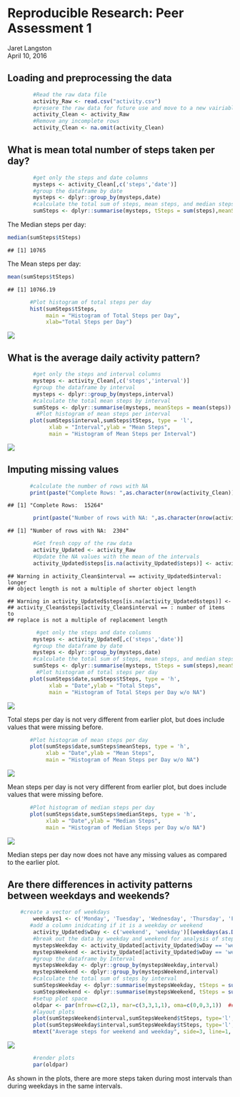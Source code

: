 # Reproducible Research: Peer Assessment 1
Jaret Langston  
April 10, 2016  


## Loading and preprocessing the data

```r
        #Read the raw data file
        activity_Raw <- read.csv("activity.csv")
        #presere the raw data for future use and move to a new vairiable for cleaning
        activity_Clean <- activity_Raw
        #Remove any incomplete rows
        activity_Clean <- na.omit(activity_Clean)
```


## What is mean total number of steps taken per day?

```r
        #get only the steps and date columns
        mysteps <- activity_Clean[,c('steps','date')]
        #group the dataframe by date
        mysteps <- dplyr::group_by(mysteps,date)
        #calculate the total sum of steps, mean steps, and median steps by date
        sumSteps <- dplyr::summarise(mysteps, tSteps = sum(steps),meanSteps = mean(steps), medianSteps = median(steps))
```
 
 The Median steps per day: 

```r
median(sumSteps$tSteps) 
```

```
## [1] 10765
```
The Mean steps per day:

```r
mean(sumSteps$tSteps)
```

```
## [1] 10766.19
```

 
 
 ```r
        #Plot histogram of total steps per day
        hist(sumSteps$tSteps,
             main = "Histogram of Total Steps per Day",
             xlab="Total Steps per Day")
 ```
 
 ![](PA1_template_files/figure-html/unnamed-chunk-5-1.png)<!-- -->


## What is the average daily activity pattern?

```r
        #get only the steps and interval columns
        mysteps <- activity_Clean[,c('steps','interval')]
        #group the dataframe by interval
        mysteps <- dplyr::group_by(mysteps,interval)
        #calculate the total mean steps by interval
        sumSteps <- dplyr::summarise(mysteps, meanSteps = mean(steps))
         #Plot histogram of mean steps per interval
       plot(sumSteps$interval,sumSteps$tSteps, type = 'l',
             xlab = "Interval",ylab = "Mean Steps", 
             main = "Histogram of Mean Steps per Interval")
```

![](PA1_template_files/figure-html/unnamed-chunk-6-1.png)<!-- -->


## Imputing missing values

```r
       #calculate the number of rows with NA 
       print(paste("Complete Rows: ",as.character(nrow(activity_Clean))))
```

```
## [1] "Complete Rows:  15264"
```

```r
        print(paste("Number of rows with NA: ",as.character(nrow(activity_Raw) - nrow(activity_Clean))))
```

```
## [1] "Number of rows with NA:  2304"
```

```r
        #Get fresh copy of the raw data
        activity_Updated <- activity_Raw
        #Update the NA values with the mean of the intervals
        activity_Updated$steps[is.na(activity_Updated$steps)] <- activity_Clean$steps[activity_Clean$interval == activity_Updated$interval]
```

```
## Warning in activity_Clean$interval == activity_Updated$interval: longer
## object length is not a multiple of shorter object length
```

```
## Warning in activity_Updated$steps[is.na(activity_Updated$steps)] <-
## activity_Clean$steps[activity_Clean$interval == : number of items to
## replace is not a multiple of replacement length
```

```r
         #get only the steps and date columns
        mysteps <- activity_Updated[,c('steps','date')]
        #group the dataframe by date
        mysteps <- dplyr::group_by(mysteps,date)
        #calculate the total sum of steps, mean steps, and median steps by date
        sumSteps <- dplyr::summarise(mysteps, tSteps = sum(steps),meanSteps = mean(steps), medianSteps = median(steps))
         #Plot histogram of total steps per day
       plot(sumSteps$date,sumSteps$tSteps, type = 'h',
             xlab = "Date",ylab = "Total Steps", 
             main = "Histogram of Total Steps per Day w/o NA")
```

![](PA1_template_files/figure-html/unnamed-chunk-7-1.png)<!-- -->

Total steps per day is not very different from earlier plot, but does include values that were missing before.



```r
       #Plot histogram of mean steps per day
       plot(sumSteps$date,sumSteps$meanSteps, type = 'h',
            xlab = "Date",ylab = "Mean Steps", 
            main = "Histogram of Mean Steps per Day w/o NA")
```

![](PA1_template_files/figure-html/unnamed-chunk-8-1.png)<!-- -->

Mean steps per day is not very different from earlier plot, but does include values that were missing before.



```r
       #Plot histogram of median steps per day
       plot(sumSteps$date,sumSteps$medianSteps, type = 'h',
            xlab = "Date",ylab = "Median Steps", 
            main = "Histogram of Median Steps per Day w/o NA") 
```

![](PA1_template_files/figure-html/unnamed-chunk-9-1.png)<!-- -->

Median steps per day now does not have any missing values as compared to the earlier plot.


## Are there differences in activity patterns between weekdays and weekends?

```r
    #create a vector of weekdays
        weekdays1 <- c('Monday', 'Tuesday', 'Wednesday', 'Thursday', 'Friday')
       #add a column inidcating if it is a weekday or weekend
        activity_Updated$wDay <- c('weekend', 'weekday')[(weekdays(as.Date(activity_Updated$date)) %in% weekdays1)+1L]
        #break out the data by weekday and weekend for analysis of steps per interval
        mystepsWeekday <- activity_Updated[activity_Updated$wDay == 'weekday',c('steps','interval')]
        mystepsWeekend <- activity_Updated[activity_Updated$wDay == 'weekend',c('steps','interval')]
        #group the dataframe by Interval
        mystepsWeekday <- dplyr::group_by(mystepsWeekday,interval)
        mystepsWeekend <- dplyr::group_by(mystepsWeekend,interval)
        #calculate the total sum of steps by interval
        sumStepsWeekday <- dplyr::summarise(mystepsWeekday, tSteps = sum(steps))
        sumStepsWeekend <- dplyr::summarise(mystepsWeekend, tSteps = sum(steps))
        #setup plot space
        oldpar <- par(mfrow=c(2,1), mar=c(3,3,1,1), oma=c(0,0,3,1))  ## oma creates space 
        #layout plots
        plot(sumStepsWeekend$interval,sumStepsWeekend$tSteps, type='l', main="Weekend", xlab = "Interval", ylab = "Total Steps")
        plot(sumStepsWeekday$interval,sumStepsWeekday$tSteps, type='l', main="Weekday", xlab = "Interval", ylab = "Total Steps")
        mtext("Average steps for weekend and weekday", side=3, line=1, outer=TRUE, cex=2, font=2)
```

![](PA1_template_files/figure-html/unnamed-chunk-10-1.png)<!-- -->

```r
        #render plots
        par(oldpar)
```

As shown in the plots, there are more steps taken during most intervals than during weekdays in the same intervals.
